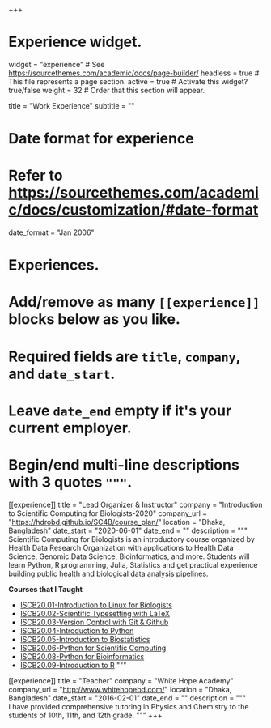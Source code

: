 +++
# Experience widget.
widget = "experience"  # See https://sourcethemes.com/academic/docs/page-builder/
headless = true  # This file represents a page section.
active = true  # Activate this widget? true/false
weight = 32  # Order that this section will appear.

title = "Work Experience"
subtitle = ""

# Date format for experience
#   Refer to https://sourcethemes.com/academic/docs/customization/#date-format
date_format = "Jan 2006"

# Experiences.
#   Add/remove as many `[[experience]]` blocks below as you like.
#   Required fields are `title`, `company`, and `date_start`.
#   Leave `date_end` empty if it's your current employer.
#   Begin/end multi-line descriptions with 3 quotes `"""`.
[[experience]]
  title = "Lead Organizer & Instructor"
  company = "Introduction to Scientific Computing for Biologists-2020"
  company_url = "https://hdrobd.github.io/SC4B/course_plan/"
  location = "Dhaka, Bangladesh"
  date_start = "2020-06-01"
  date_end = ""
  description = """  
  Scientific Computing for Biologists is an introductory course organized by Health Data Research Organization with applications to Health Data Science, Genomic Data Science, Bioinformatics, and more. Students will learn Python, R programming, Julia, Statistics and get practical experience building public health and biological data analysis pipelines.

  **Courses that I Taught**
  * [ISCB20.01-Introduction to Linux for Biologists](https://github.com/scicomforbio/ISCB20.01)
  * [ISCB20.02-Scientific Typesetting with LaTeX](https://github.com/scicomforbio/ISCB20.02)
  * [ISCB20.03-Version Control with Git & Github](https://github.com/scicomforbio/ISCB20.03)
  * [ISCB20.04-Introduction to Python](https://github.com/scicomforbio/ISCB20.04)
  * [ISCB20.05-Introduction to Biostatistics](https://github.com/scicomforbio/ISCB20.05)
  * [ISCB20.06-Python for Scientific Computing](https://github.com/scicomforbio/ISCB20.06)
  * [ISCB20.08-Python for Bioinformatics](https://github.com/scicomforbio/ISCB20.08)
  * [ISCB20.09-Introduction to R](https://github.com/scicomforbio/ISCB20.09)
  """

[[experience]]
  title = "Teacher"
  company = "White Hope Academy"
  company_url = "http://www.whitehopebd.com/"
  location = "Dhaka, Bangladesh"
  date_start = "2016-02-01"
  date_end = ""
  description = """  
  I have provided comprehensive tutoring in Physics and Chemistry to the students of 10th, 11th, and 12th grade.
  """
+++
